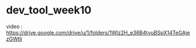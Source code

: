 # dev_tool_week10
video : https://drive.google.com/drive/u/1/folders/1Wlz2H_e36B4tyuBSpX14TeGAjezGWtli
